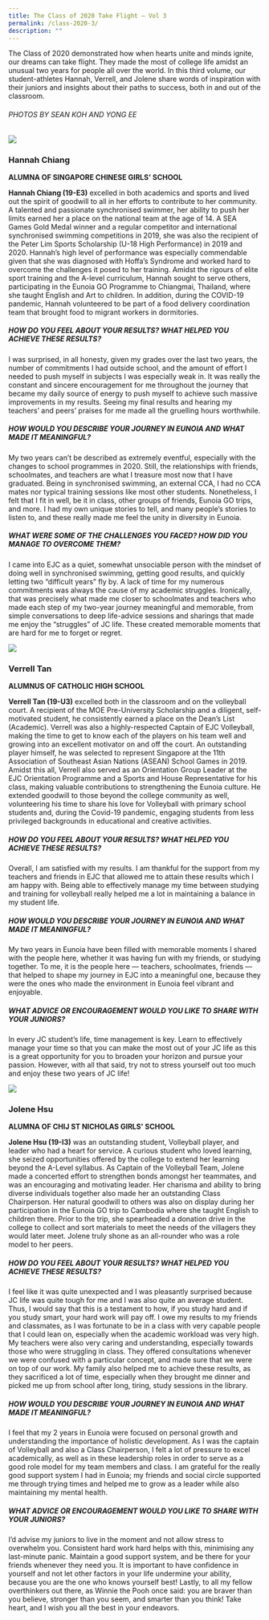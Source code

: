 ```yaml
---
title: The Class of 2020 Take Flight – Vol 3
permalink: /class-2020-3/
description: ""
---
```

The Class of 2020 demonstrated how when hearts unite and minds ignite, our dreams can take flight. They made the most of college life amidst an unusual two years for people all over the world. In this third volume, our student-athletes Hannah, Verrell, and Jolene share words of inspiration with their juniors and insights about their paths to success, both in and out of the classroom. 

###### PHOTOS BY SEAN KOH AND YONG EE

![](/images/Class2020_Hannah.jpg)

### Hannah Chiang
**ALUMNA OF SINGAPORE CHINESE GIRLS' SCHOOL**

**Hannah Chiang (19-E3)** excelled in both academics and sports and lived out the spirit of goodwill to all in her efforts to contribute to her community. A talented and passionate synchronised swimmer, her ability to push her limits earned her a place on the national team at the age of 14. A SEA Games Gold Medal winner and a regular competitor and international synchronised swimming competitions in 2019, she was also the recipient of the Peter Lim Sports Scholarship (U-18 High Performance) in 2019 and 2020. Hannah’s high level of performance was especially commendable given that she was diagnosed with Hoffa’s Syndrome and worked hard to overcome the challenges it posed to her training. Amidst the rigours of elite sport training and the A-level curriculum, Hannah sought to serve others, participating in the Eunoia GO Programme to Chiangmai, Thailand, where she taught English and Art to children. In addition, during the COVID-19 pandemic, Hannah volunteered to be part of a food delivery coordination team that brought food to migrant workers in dormitories.

##### HOW DO YOU FEEL ABOUT YOUR RESULTS? WHAT HELPED YOU ACHIEVE THESE RESULTS?

I was surprised, in all honesty, given my grades over the last two years, the number of commitments I had outside school, and the amount of effort I needed to push myself in subjects I was especially weak in. It was really the constant and sincere encouragement for me throughout the journey that became my daily source of energy to push myself to achieve such massive improvements in my results. Seeing my final results and hearing my teachers’ and peers’ praises for me made all the gruelling hours worthwhile.

##### HOW WOULD YOU DESCRIBE YOUR JOURNEY IN EUNOIA AND WHAT MADE IT MEANINGFUL?

My two years can’t be described as extremely eventful, especially with the changes to school programmes in 2020. Still, the relationships with friends, schoolmates, and teachers are what I treasure most now that I have graduated. Being in synchronised swimming, an external CCA, I had no CCA mates nor typical training sessions like most other students. Nonetheless, I felt that I fit in well, be it in class, other groups of friends, Eunoia GO trips, and more. I had my own unique stories to tell, and many people’s stories to listen to, and these really made me feel the unity in diversity in Eunoia.

##### WHAT WERE SOME OF THE CHALLENGES YOU FACED? HOW DID YOU MANAGE TO OVERCOME THEM?

I came into EJC as a quiet, somewhat unsociable person with the mindset of doing well in synchronised swimming, getting good results, and quickly letting two “difficult years” fly by. A lack of time for my numerous commitments was always the cause of my academic struggles. Ironically, that was precisely what made me closer to schoolmates and teachers who made each step of my two-year journey meaningful and memorable, from simple conversations to deep life-advice sessions and sharings that made me enjoy the “struggles” of JC life. These created memorable moments that are hard for me to forget or regret.

![](/images/Class2020_Verrell.jpg)

### Verrell Tan
**ALUMNUS OF CATHOLIC HIGH SCHOOL**

**Verrell Tan (19-U3)** excelled both in the classroom and on the volleyball court. A recipient of the MOE Pre-University Scholarship and a diligent, self-motivated student, he consistently earned a place on the Dean’s List (Academic). Verrell was also a highly-respected Captain of EJC Volleyball, making the time to get to know each of the players on his team well and growing into an excellent motivator on and off the court. An outstanding player himself, he was selected to represent Singapore at the 11th Association of Southeast Asian Nations (ASEAN) School Games in 2019. Amidst this all, Verrell also served as an Orientation Group Leader at the EJC Orientation Programme and a Sports and House Representative for his class, making valuable contributions to strengthening the Eunoia culture. He extended goodwill to those beyond the college community as well, volunteering his time to share his love for Volleyball with primary school students and, during the Covid-19 pandemic, engaging students from less privileged backgrounds in educational and creative activities. 

##### HOW DO YOU FEEL ABOUT YOUR RESULTS? WHAT HELPED YOU ACHIEVE THESE RESULTS?

Overall, I am satisfied with my results. I am thankful for the support from my teachers and friends in EJC that allowed me to attain these results which I am happy with. Being able to effectively manage my time between studying and training for volleyball really helped me a lot in maintaining a balance in my student life.

##### HOW WOULD YOU DESCRIBE YOUR JOURNEY IN EUNOIA AND WHAT MADE IT MEANINGFUL?

My two years in Eunoia have been filled with memorable moments I shared with the people here, whether it was having fun with my friends, or studying together. To me, it is the people here — teachers, schoolmates, friends — that helped to shape my journey in EJC into a meaningful one, because they were the ones who made the environment in Eunoia feel vibrant and enjoyable.

##### WHAT ADVICE OR ENCOURAGEMENT WOULD YOU LIKE TO SHARE WITH YOUR JUNIORS?

In every JC student’s life, time management is key. Learn to effectively manage your time so that you can make the most out of your JC life as this is a great opportunity for you to broaden your horizon and pursue your passion. However, with all that said, try not to stress yourself out too much and enjoy these two years of JC life!

![](/images/Class2020_Jolene.jpg)

### Jolene Hsu
**ALUMNA OF CHIJ ST NICHOLAS GIRLS' SCHOOL**

**Jolene Hsu (19-I3)** was an outstanding student, Volleyball player, and leader who had a heart for service. A curious student who loved learning, she seized opportunities offered by the college to extend her learning beyond the A-Level syllabus. As Captain of the Volleyball Team, Jolene made a concerted effort to strengthen bonds amongst her teammates, and was an encouraging and motivating leader. Her charisma and ability to bring diverse individuals together also made her an outstanding Class Chairperson. Her natural goodwill to others was also on display during her participation in the Eunoia GO trip to Cambodia where she taught English to children there. Prior to the trip, she spearheaded a donation drive in the college to collect and sort materials to meet the needs of the villagers they would later meet. Jolene truly shone as an all-rounder who was a role model to her peers.

##### HOW DO YOU FEEL ABOUT YOUR RESULTS? WHAT HELPED YOU ACHIEVE THESE RESULTS?

I feel like it was quite unexpected and I was pleasantly surprised because JC life was quite tough for me and I was also quite an average student. Thus, I would say that this is a testament to how, if you study hard and if you study smart, your hard work will pay off. I owe my results to my friends and classmates, as I was fortunate to be in a class with very capable people that I could lean on, especially when the academic workload was very high. My teachers were also very caring and understanding, especially towards those who were struggling in class. They offered consultations whenever we were confused with a particular concept, and made sure that we were on top of our work. My family also helped me to achieve these results, as they sacrificed a lot of time, especially when they brought me dinner and picked me up from school after long, tiring, study sessions in the library.

##### HOW WOULD YOU DESCRIBE YOUR JOURNEY IN EUNOIA AND WHAT MADE IT MEANINGFUL?

I feel that my 2 years in Eunoia were focused on personal growth and understanding the importance of holistic development. As I was the captain of Volleyball and also a Class Chairperson, I felt a lot of pressure to excel academically, as well as in these leadership roles in order to serve as a good role model for my team members and class. I am grateful for the really good support system I had in Eunoia; my friends and social circle supported me through trying times and helped me to grow as a leader while also maintaining my mental health.

##### WHAT ADVICE OR ENCOURAGEMENT WOULD YOU LIKE TO SHARE WITH YOUR JUNIORS?

I’d advise my juniors to live in the moment and not allow stress to overwhelm you. Consistent hard work hard helps with this, minimising any last-minute panic. Maintain a good support system, and be there for your friends whenever they need you. It is important to have confidence in yourself and not let other factors in your life undermine your ability, because you are the one who knows yourself best! Lastly, to all my fellow overthinkers out there, as Winnie the Pooh once said: you are braver than you believe, stronger than you seem, and smarter than you think! Take heart, and I wish you all the best in your endeavors.